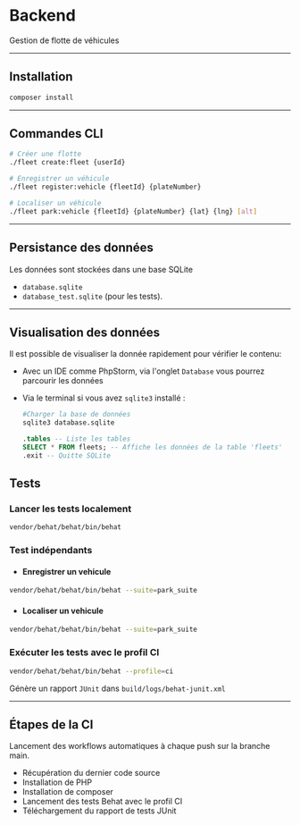 # Backend

Gestion de flotte de véhicules

---

## Installation

```bash
composer install
```
---

## Commandes CLI

```bash
# Créer une flotte
./fleet create:fleet {userId}

# Enregistrer un véhicule
./fleet register:vehicle {fleetId} {plateNumber}

# Localiser un véhicule
./fleet park:vehicle {fleetId} {plateNumber} {lat} {lng} [alt]

```
---

## Persistance des données

Les données sont stockées dans une base SQLite 
 - `database.sqlite`
 - `database_test.sqlite` (pour les tests).
---

## Visualisation des données

Il est possible de visualiser la donnée rapidement pour vérifier le contenu:
- Avec un IDE comme PhpStorm, via l'onglet `Database` vous pourrez parcourir les données 
- Via le terminal si vous avez `sqlite3` installé : 

  ```bash
  #Charger la base de données
  sqlite3 database.sqlite
  ```

  ```sql
  .tables -- Liste les tables
  SELECT * FROM fleets; -- Affiche les données de la table 'fleets'  
  .exit -- Quitte SQLite        
  ```

## Tests

### Lancer les tests localement

```bash
vendor/behat/behat/bin/behat
```

### Test indépendants


- #### Enregistrer un vehicule
```bash
vendor/behat/behat/bin/behat --suite=park_suite
```
- #### Localiser un vehicule
```bash
vendor/behat/behat/bin/behat --suite=park_suite
```

### Exécuter les tests avec le profil CI

```bash
vendor/behat/behat/bin/behat --profile=ci
```

Génère un rapport `JUnit` dans `build/logs/behat-junit.xml`

---

## Étapes de la CI

Lancement des workflows automatiques à chaque push sur la branche main.

- Récupération du dernier code source
- Installation de PHP
- Installation de composer
- Lancement des tests Behat avec le profil CI
- Téléchargement du rapport de tests JUnit

